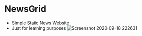 # NewsGrid
- Simple Static News Website
- Just for learning purposes
![Screenshot 2020-09-18 222631](https://user-images.githubusercontent.com/47218490/93624481-09399700-f9fe-11ea-9c29-926d9cef3bc8.png)
